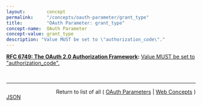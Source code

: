 ```yaml
---
layout:        concept
permalink:     "/concepts/oauth-parameter/grant_type"
title:         "OAuth Parameter: grant_type"
concept-name:  OAuth Parameter
concept-value: grant_type
description: "Value MUST be set to \"authorization_code\"."
---
```


**[RFC 6749: The OAuth 2.0 Authorization Framework](/specs/IETF/RFC/6749 "The OAuth 2.0 authorization framework enables a third-party application to obtain limited access to an HTTP service, either on behalf of a resource owner by orchestrating an approval interaction between the resource owner and the HTTP service, or by allowing the third-party application to obtain access on its own behalf. This specification replaces and obsoletes the OAuth 1.0 protocol described in RFC 5849."):** [Value MUST be set to "authorization_code".](http://tools.ietf.org/html/rfc6749#appendix-A.10 "Read documentation for OAuth Parameter &#34;grant_type&#34;")

<br/>
<hr/>

<p style="float : left"><a href="./grant_type.json" title="JSON representing this particular Web Concept value">JSON</a></p>
<p style="text-align: right">Return to list of all ( <a href="../oauth-parameters">OAuth Parameters</a> | <a href="../">Web Concepts</a> )</p>
